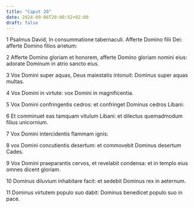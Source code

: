 ```yaml
---
title: "Caput 28"
date: 2024-09-06T20:00:52+02:00
draft: false
---
```



1 Psalmus David, In consummatione tabernaculi. Afferte Domino filii Dei: afferte Domino filios arietum:

2 Afferte Domino gloriam et honorem, afferte Domino gloriam nomini eius: adorate Dominum in atrio sancto eius.

3 Vox Domini super aquas, Deus maiestatis intonuit: Dominus super aquas multas.

4 Vox Domini in virtute: vox Domini in magnificentia.

5 Vox Domini confringentis cedros: et confringet Dominus cedros Libani:

6 Et comminuet eas tamquam vitulum Libani: et dilectus quemadmodum filius unicornium.

7 Vox Domini intercidentis flammam ignis:

8 vox Domini concutientis desertum: et commovebit Dominus desertum Cades.

9 Vox Domini praeparantis cervos, et revelabit condensa: et in templo eius omnes dicent gloriam.

10 Dominus diluvium inhabitare facit: et sedebit Dominus rex in aeternum.

11 Dominus virtutem populo suo dabit: Dominus benedicet populo suo in pace.

